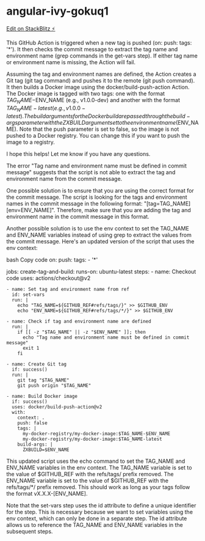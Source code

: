 # angular-ivy-gokuq1

[Edit on StackBlitz ⚡️](https://stackblitz.com/edit/angular-ivy-gokuq1)




This GitHub Action is triggered when a new tag is pushed (on: push: tags: '*'). It then checks the commit message to extract the tag name and environment name (grep commands in the get-vars step). If either tag name or environment name is missing, the Action will fail.

Assuming the tag and environment names are defined, the Action creates a Git tag (git tag command) and pushes it to the remote (git push command). It then builds a Docker image using the docker/build-push-action Action. The Docker image is tagged with two tags: one with the format $TAG_NAME-$ENV_NAME (e.g., v1.0.0-dev) and another with the format $TAG_NAME-latest (e.g., v1.0.0-latest). The build arguments for the Docker build are passed through the build-args parameter with the ZXBUILD argument set to the environment name ($ENV_NAME). Note that the push parameter is set to false, so the image is not pushed to a Docker registry. You can change this if you want to push the image to a registry.

I hope this helps! Let me know if you have any questions.








The error "Tag name and environment name must be defined in commit message" suggests that the script is not able to extract the tag and environment name from the commit message.

One possible solution is to ensure that you are using the correct format for the commit message. The script is looking for the tags and environment names in the commit message in the following format: "[tag=TAG_NAME] [env=ENV_NAME]". Therefore, make sure that you are adding the tag and environment name in the commit message in this format.

Another possible solution is to use the env context to set the TAG_NAME and ENV_NAME variables instead of using grep to extract the values from the commit message. Here's an updated version of the script that uses the env context:

bash
Copy code
on:
  push:
    tags:
      - '*'

jobs:
  create-tag-and-build:
    runs-on: ubuntu-latest
    steps:
    - name: Checkout code
      uses: actions/checkout@v2

    - name: Set tag and environment name from ref
      id: set-vars
      run: |
        echo "TAG_NAME=${GITHUB_REF#refs/tags/}" >> $GITHUB_ENV
        echo "ENV_NAME=${GITHUB_REF#refs/tags/*/}" >> $GITHUB_ENV

    - name: Check if tag and environment name are defined
      run: |
        if [[ -z "$TAG_NAME" || -z "$ENV_NAME" ]]; then
          echo "Tag name and environment name must be defined in commit message"
          exit 1
        fi

    - name: Create Git tag
      if: success()
      run: |
        git tag "$TAG_NAME"
        git push origin "$TAG_NAME"

    - name: Build Docker image
      if: success()
      uses: docker/build-push-action@v2
      with:
        context: .
        push: false
        tags: |
          my-docker-registry/my-docker-image:$TAG_NAME-$ENV_NAME
          my-docker-registry/my-docker-image:$TAG_NAME-latest
        build-args: |
          ZXBUILD=$ENV_NAME
This updated script uses the echo command to set the TAG_NAME and ENV_NAME variables in the env context. The TAG_NAME variable is set to the value of $GITHUB_REF with the refs/tags/ prefix removed. The ENV_NAME variable is set to the value of $GITHUB_REF with the refs/tags/*/ prefix removed. This should work as long as your tags follow the format vX.X.X-[ENV_NAME].

Note that the set-vars step uses the id attribute to define a unique identifier for the step. This is necessary because we want to set variables using the env context, which can only be done in a separate step. The id attribute allows us to reference the TAG_NAME and ENV_NAME variables in the subsequent steps.